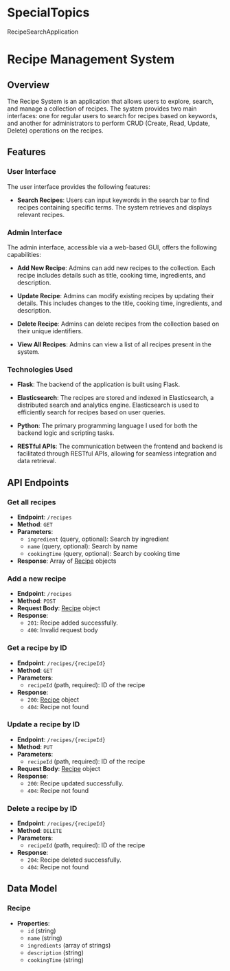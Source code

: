 # SpecialTopics
RecipeSearchApplication 


# Recipe Management System

## Overview

The Recipe System is an application that allows users to explore, search, and manage a collection of recipes. The system provides two main interfaces: one for regular users to search for recipes based on keywords, and another for administrators to perform CRUD (Create, Read, Update, Delete) operations on the recipes.

## Features

### User Interface

The user interface provides the following features:

- **Search Recipes**: Users can input keywords in the search bar to find recipes containing specific terms. The system retrieves and displays relevant recipes.

### Admin Interface

The admin interface, accessible via a web-based GUI, offers the following capabilities:

- **Add New Recipe**: Admins can add new recipes to the collection. Each recipe includes details such as title, cooking time, ingredients, and description.

- **Update Recipe**: Admins can modify existing recipes by updating their details. This includes changes to the title, cooking time, ingredients, and description.

- **Delete Recipe**: Admins can delete recipes from the collection based on their unique identifiers.

- **View All Recipes**: Admins can view a list of all recipes present in the system.

### Technologies Used

- **Flask**: The backend of the application is built using Flask.

- **Elasticsearch**: The recipes are stored and indexed in Elasticsearch, a distributed search and analytics engine. Elasticsearch is used to efficiently search for recipes based on user queries.

- **Python**: The primary programming language I used for both the backend logic and scripting tasks.

- **RESTful APIs**: The communication between the frontend and backend is facilitated through RESTful APIs, allowing for seamless integration and data retrieval.

## API Endpoints

### Get all recipes

- **Endpoint**: `/recipes`
- **Method**: `GET`
- **Parameters**:
  - `ingredient` (query, optional): Search by ingredient
  - `name` (query, optional): Search by name
  - `cookingTime` (query, optional): Search by cooking time
- **Response**: Array of [Recipe](#recipe) objects

### Add a new recipe

- **Endpoint**: `/recipes`
- **Method**: `POST`
- **Request Body**: [Recipe](#recipe) object
- **Response**:
  - `201`: Recipe added successfully.
  - `400`: Invalid request body

### Get a recipe by ID

- **Endpoint**: `/recipes/{recipeId}`
- **Method**: `GET`
- **Parameters**:
  - `recipeId` (path, required): ID of the recipe
- **Response**:
  - `200`: [Recipe](#recipe) object
  - `404`: Recipe not found

### Update a recipe by ID

- **Endpoint**: `/recipes/{recipeId}`
- **Method**: `PUT`
- **Parameters**:
  - `recipeId` (path, required): ID of the recipe
- **Request Body**: [Recipe](#recipe) object
- **Response**:
  - `200`: Recipe updated successfully.
  - `404`: Recipe not found

### Delete a recipe by ID

- **Endpoint**: `/recipes/{recipeId}`
- **Method**: `DELETE`
- **Parameters**:
  - `recipeId` (path, required): ID of the recipe
- **Response**:
  - `204`: Recipe deleted successfully.
  - `404`: Recipe not found

## Data Model

### Recipe

- **Properties**:
  - `id` (string)
  - `name` (string)
  - `ingredients` (array of strings)
  - `description` (string)
  - `cookingTime` (string)


